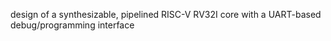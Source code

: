 design of a synthesizable, pipelined RISC-V RV32I core with a UART-based debug/programming interface
